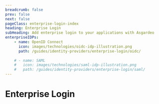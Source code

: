```yaml
---
breadcrumb: false
prev: false
next: false
pageClass: enterprise-login-index
heading: Enterprise Login
subHeading: Add enterprise login to your applications with Asgardeo
enterpriseIDPs:
    - name: OpenID Connect
      icon: images/technologies/oidc-idp-illustration.png
      path: /guides/identity-providers/enterprise-login/oidc/
    
    # - name: SAML
    #   icon: images/technologies/saml-idp-illustration.png
    #   path: /guides/identity-providers/enterprise-login/saml/
---
```


# Enterprise Login

<EnterpriseLoginOverview/>